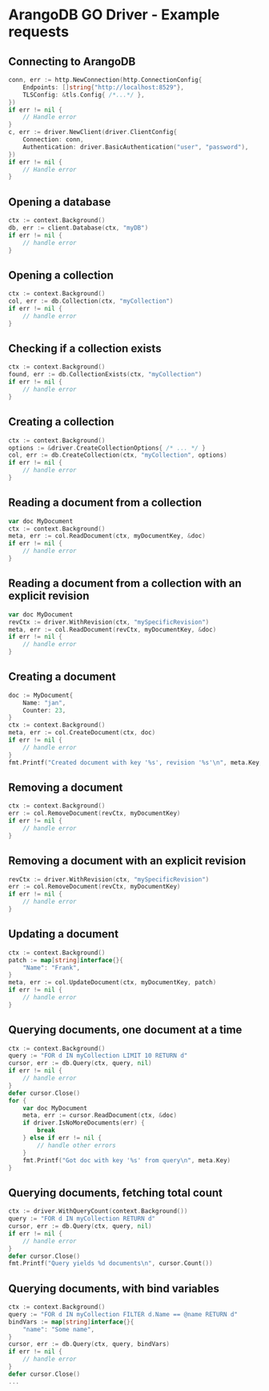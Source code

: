 <!-- don't edit here, it's from https://@github.com/arangodb/go-driver.git / docs/Drivers/ -->
# ArangoDB GO Driver - Example requests 

## Connecting to ArangoDB

```go
conn, err := http.NewConnection(http.ConnectionConfig{
    Endpoints: []string{"http://localhost:8529"},
    TLSConfig: &tls.Config{ /*...*/ },
})
if err != nil {
    // Handle error
}
c, err := driver.NewClient(driver.ClientConfig{
    Connection: conn,
    Authentication: driver.BasicAuthentication("user", "password"),
})
if err != nil {
    // Handle error
}
```

## Opening a database 

```go
ctx := context.Background()
db, err := client.Database(ctx, "myDB")
if err != nil {
    // handle error 
}
```

## Opening a collection

```go
ctx := context.Background()
col, err := db.Collection(ctx, "myCollection")
if err != nil {
    // handle error 
}
```

## Checking if a collection exists

```go
ctx := context.Background()
found, err := db.CollectionExists(ctx, "myCollection")
if err != nil {
    // handle error 
}
```

## Creating a collection

```go
ctx := context.Background()
options := &driver.CreateCollectionOptions{ /* ... */ }
col, err := db.CreateCollection(ctx, "myCollection", options)
if err != nil {
    // handle error 
}
```

## Reading a document from a collection 

```go
var doc MyDocument 
ctx := context.Background()
meta, err := col.ReadDocument(ctx, myDocumentKey, &doc)
if err != nil {
    // handle error 
}
```

## Reading a document from a collection with an explicit revision

```go
var doc MyDocument 
revCtx := driver.WithRevision(ctx, "mySpecificRevision")
meta, err := col.ReadDocument(revCtx, myDocumentKey, &doc)
if err != nil {
    // handle error 
}
```

## Creating a document 

```go
doc := MyDocument{
    Name: "jan",
    Counter: 23,
}
ctx := context.Background()
meta, err := col.CreateDocument(ctx, doc)
if err != nil {
    // handle error 
}
fmt.Printf("Created document with key '%s', revision '%s'\n", meta.Key, meta.Rev)
```

## Removing a document 

```go
ctx := context.Background()
err := col.RemoveDocument(revCtx, myDocumentKey)
if err != nil {
    // handle error 
}
```

## Removing a document with an explicit revision

```go
revCtx := driver.WithRevision(ctx, "mySpecificRevision")
err := col.RemoveDocument(revCtx, myDocumentKey)
if err != nil {
    // handle error 
}
```

## Updating a document 

```go
ctx := context.Background()
patch := map[string]interface{}{
    "Name": "Frank",
}
meta, err := col.UpdateDocument(ctx, myDocumentKey, patch)
if err != nil {
    // handle error 
}
```

## Querying documents, one document at a time 

```go
ctx := context.Background()
query := "FOR d IN myCollection LIMIT 10 RETURN d"
cursor, err := db.Query(ctx, query, nil)
if err != nil {
    // handle error 
}
defer cursor.Close()
for {
    var doc MyDocument 
    meta, err := cursor.ReadDocument(ctx, &doc)
    if driver.IsNoMoreDocuments(err) {
        break
    } else if err != nil {
        // handle other errors
    }
    fmt.Printf("Got doc with key '%s' from query\n", meta.Key)
}
```

## Querying documents, fetching total count

```go
ctx := driver.WithQueryCount(context.Background())
query := "FOR d IN myCollection RETURN d"
cursor, err := db.Query(ctx, query, nil)
if err != nil {
    // handle error 
}
defer cursor.Close()
fmt.Printf("Query yields %d documents\n", cursor.Count())
```

## Querying documents, with bind variables

```go
ctx := context.Background()
query := "FOR d IN myCollection FILTER d.Name == @name RETURN d"
bindVars := map[string]interface{}{
    "name": "Some name",
}
cursor, err := db.Query(ctx, query, bindVars)
if err != nil {
    // handle error 
}
defer cursor.Close()
...
```
